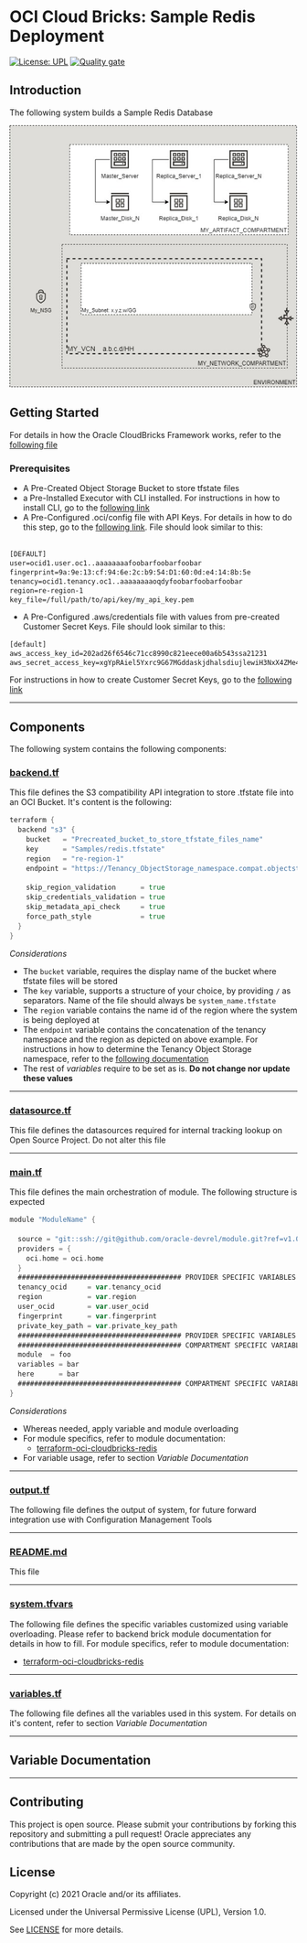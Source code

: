 # OCI Cloud Bricks: Sample Redis Deployment

[![License: UPL](https://img.shields.io/badge/license-UPL-green)](https://img.shields.io/badge/license-UPL-green) [![Quality gate](https://sonarcloud.io/api/project_badges/quality_gate?project=oracle-devrel_terraform-oci-cloudbricks-examples)](https://sonarcloud.io/dashboard?id=oracle-devrel_terraform-oci-cloudbricks-examples)

## Introduction
The following system builds a Sample Redis Database

![Reference Architecture](./images/Bricks_Architectures-redis.jpg)

## Getting Started
For details in how the Oracle CloudBricks Framework works, refer to the [following file](../../../README.md)

### Prerequisites
- A Pre-Created Object Storage Bucket to store tfstate files
- a Pre-Installed Executor with CLI installed. For instructions in how to install CLI, go to the [following link](https://docs.oracle.com/en-us/iaas/Content/API/SDKDocs/cliinstall.htm)
- A Pre-Configured .oci/config file with API Keys. For details in how to do this step, go to the [following link](https://docs.oracle.com/en-us/iaas/Content/API/Concepts/apisigningkey.htm). File should look similar to this: 
  
```shell

[DEFAULT]
user=ocid1.user.oc1..aaaaaaaafoobarfoobarfoobar
fingerprint=9a:9e:13:cf:94:6e:2c:b9:54:D1:60:0d:e4:14:8b:5e
tenancy=ocid1.tenancy.oc1..aaaaaaaaoqdyfoobarfoobarfoobar
region=re-region-1
key_file=/full/path/to/api/key/my_api_key.pem

```

- A Pre-Configured .aws/credentials file with values from pre-created Customer Secret Keys. File should look similar to this: 
  
```shell
[default]
aws_access_key_id=202ad26f6546c71cc8990c821eece00a6b543ssa21231
aws_secret_access_key=xgYpRAiel5Yxrc9G67MGddaskjdhalsdiujlewiH3NxX4ZMe4=
```

For instructions in how to create Customer Secret Keys, go to the [following link](https://docs.oracle.com/en-us/iaas/Content/Identity/Tasks/managingcredentials.htm#To4)

---

## Components
The following system contains the following components: 

### [backend.tf](./backend.tf)

This file defines the S3 compatibility API integration to store .tfstate file into an OCI Bucket. It's content is the following: 

```go
terraform {
  backend "s3" {
    bucket   = "Precreated_bucket_to_store_tfstate_files_name"
    key      = "Samples/redis.tfstate"
    region   = "re-region-1"
    endpoint = "https://Tenancy_ObjectStorage_namespace.compat.objectstorage.re-region-1.oraclecloud.com"

    skip_region_validation      = true
    skip_credentials_validation = true
    skip_metadata_api_check     = true
    force_path_style            = true
  }
}
```

*Considerations*

- The `bucket` variable, requires the display name of the bucket where tfstate files will be stored
- The `key` variable, supports a structure of your choice, by providing `/` as separators. Name of the file should always be `system_name.tfstate`
- The `region` variable contains the name id of the region where the system is being deployed at
- The `endpoint` variable contains the concatenation of the tenancy namespace and the region as depicted on above example. For instructions in how to determine the Tenancy Object Storage namespace, refer to the [following documentation](https://docs.oracle.com/en-us/iaas/Content/Object/Tasks/understandingnamespaces.htm)
- The rest of *variables* require to be set as is. **Do not change nor update these values**

---

### [datasource.tf](./datasource.tf)
This file defines the datasources required for internal tracking lookup on Open Source Project. Do not alter this file

---

### [main.tf](./main.tf) 
This file defines the main orchestration of module. The following structure is expected

```go
module "ModuleName" {

  source = "git::ssh://git@github.com/oracle-devrel/module.git?ref=v1.0.0"
  providers = {
    oci.home = oci.home
  }
  ######################################## PROVIDER SPECIFIC VARIABLES ######################################
  tenancy_ocid     = var.tenancy_ocid
  region           = var.region
  user_ocid        = var.user_ocid
  fingerprint      = var.fingerprint
  private_key_path = var.private_key_path
  ######################################## PROVIDER SPECIFIC VARIABLES ######################################
  ######################################## COMPARTMENT SPECIFIC VARIABLES ######################################
  module  = foo
  variables = bar
  here      = bar
  ######################################## COMPARTMENT SPECIFIC VARIABLES ######################################
}
```

*Considerations*
- Whereas needed, apply variable and module overloading
- For module specifics, refer to module documentation: 
  - [terraform-oci-cloudbricks-redis](https://github.com/oracle-devrel/terraform-oci-cloudbricks-redis/blob/main/README.md)
- For variable usage, refer to section *Variable Documentation*

---

### [output.tf](./output.tf)
The following file defines the output of system, for future forward integration use with Configuration Management Tools

---


### [README.md](./README.md)
This file

---

### [system.tfvars](./system.tfvars)
The following file defines the specific variables customized using variable overloading. Please refer to backend brick module documentation for details in how to fill.
For module specifics, refer to module documentation: 
  - [terraform-oci-cloudbricks-redis](https://github.com/oracle-devrel/terraform-oci-cloudbricks-redis/blob/main/README.md)

---

### [variables.tf](./variables.tf)
The following file defines all the variables used in this system. For details on it's content, refer to section *Variable Documentation*

---

## Variable Documentation



---

## Contributing
This project is open source.  Please submit your contributions by forking this repository and submitting a pull request!  Oracle appreciates any contributions that are made by the open source community.

## License
Copyright (c) 2021 Oracle and/or its affiliates.

Licensed under the Universal Permissive License (UPL), Version 1.0.

See [LICENSE](LICENSE) for more details.